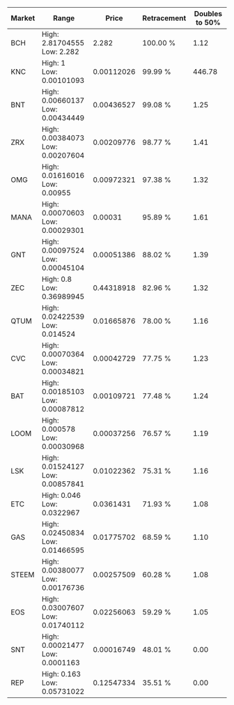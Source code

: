 | Market | Range | Price| Retracement | Doubles to 50% |
| --- | --- | --- | --- | --- |
| BCH | High: 2.81704555<br />Low: 2.282 | 2.282 | 100.00 % | 1.12 |
| KNC | High: 1<br />Low: 0.00101093 | 0.00112026 | 99.99 % | 446.78 |
| BNT | High: 0.00660137<br />Low: 0.00434449 | 0.00436527 | 99.08 % | 1.25 |
| ZRX | High: 0.00384073<br />Low: 0.00207604 | 0.00209776 | 98.77 % | 1.41 |
| OMG | High: 0.01616016<br />Low: 0.00955 | 0.00972321 | 97.38 % | 1.32 |
| MANA | High: 0.00070603<br />Low: 0.00029301 | 0.00031 | 95.89 % | 1.61 |
| GNT | High: 0.00097524<br />Low: 0.00045104 | 0.00051386 | 88.02 % | 1.39 |
| ZEC | High: 0.8<br />Low: 0.36989945 | 0.44318918 | 82.96 % | 1.32 |
| QTUM | High: 0.02422539<br />Low: 0.014524 | 0.01665876 | 78.00 % | 1.16 |
| CVC | High: 0.00070364<br />Low: 0.00034821 | 0.00042729 | 77.75 % | 1.23 |
| BAT | High: 0.00185103<br />Low: 0.00087812 | 0.00109721 | 77.48 % | 1.24 |
| LOOM | High: 0.000578<br />Low: 0.00030968 | 0.00037256 | 76.57 % | 1.19 |
| LSK | High: 0.01524127<br />Low: 0.00857841 | 0.01022362 | 75.31 % | 1.16 |
| ETC | High: 0.046<br />Low: 0.0322967 | 0.0361431 | 71.93 % | 1.08 |
| GAS | High: 0.02450834<br />Low: 0.01466595 | 0.01775702 | 68.59 % | 1.10 |
| STEEM | High: 0.00380077<br />Low: 0.00176736 | 0.00257509 | 60.28 % | 1.08 |
| EOS | High: 0.03007607<br />Low: 0.01740112 | 0.02256063 | 59.29 % | 1.05 |
| SNT | High: 0.00021477<br />Low: 0.0001163 | 0.00016749 | 48.01 % | 0.00 |
| REP | High: 0.163<br />Low: 0.05731022 | 0.12547334 | 35.51 % | 0.00 |
